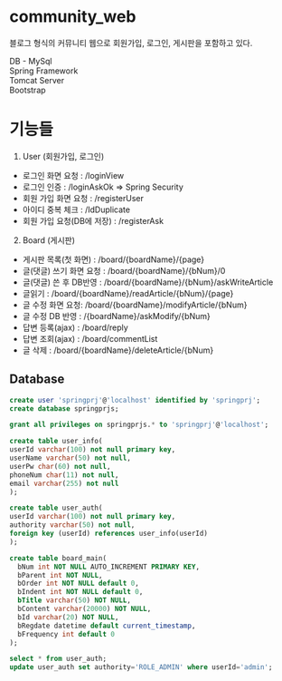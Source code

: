 # community_web

 블로그 형식의 커뮤니티 웹으로 회원가입, 로그인, 게시판을 포함하고 있다.
 
 DB - MySql <br/>
 Spring Framework <br/>
 Tomcat Server <br/>
 Bootstrap

# 기능들
 1. User (회원가입, 로그인)
  - 로그인 화면 요청 : /loginView 
  - 로그인 인증 : /loginAskOk 
   => Spring Security
  - 회원 가입 화면 요청 : /registerUser
  - 아이디 중복 체크 : /IdDuplicate
  - 회원 가입 요청(DB에 저장) : /registerAsk
 
 2. Board (게시판) 
  - 게시판 목록(첫 화면) : /board/{boardName}/{page}
  - 글(댓글) 쓰기 화면 요청 : /board/{boardName}/{bNum}/0
  - 글(댓글) 쓴 후 DB반영 : /board/{boardName}/{bNum}/askWriteArticle
  - 글읽기 : /board/{boardName}/readArticle/{bNum}/{page}
  - 글 수정 화면 요청: /board/{boardName}/modifyArticle/{bNum}
  - 글 수정 DB 반영 : /{boardName}/askModify/{bNum}
  - 답변 등록(ajax) : /board/reply
  - 답변 조회(ajax) : /board/commentList
  - 글 삭제 : /board/{boardName}/deleteArticle/{bNum}


## Database

```sql
create user 'springprj'@'localhost' identified by 'springprj';
create database springprjs;

grant all privileges on springprjs.* to 'springprj'@'localhost';

create table user_info(
userId varchar(100) not null primary key,
userName varchar(50) not null,
userPw char(60) not null,
phoneNum char(11) not null,
email varchar(255) not null
);

create table user_auth(
userId varchar(100) not null primary key,
authority varchar(50) not null,
foreign key (userId) references user_info(userId)
);

create table board_main(
  bNum int NOT NULL AUTO_INCREMENT PRIMARY KEY,
  bParent int NOT NULL,
  bOrder int NOT NULL default 0,
  bIndent int NOT NULL default 0,
  bTitle varchar(50) NOT NULL,
  bContent varchar(20000) NOT NULL,
  bId varchar(20) NOT NULL,
  bRegdate datetime default current_timestamp,
  bFrequency int default 0
);

select * from user_auth;
update user_auth set authority='ROLE_ADMIN' where userId='admin'; 
```
